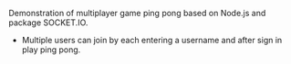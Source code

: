 Demonstration of multiplayer game ping pong based on Node.js and package SOCKET.IO. 
- Multiple users can join by each entering a username and after sign in play ping pong. 
